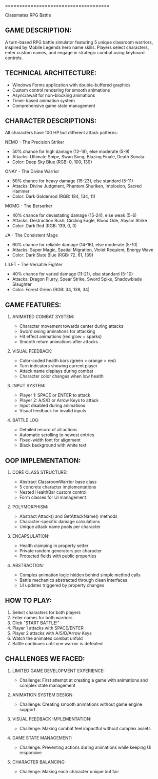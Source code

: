 ﻿=====================================

Classmates RPG Battle

GAME DESCRIPTION:
-----------------
A turn-based RPG battle simulator featuring 5 unique classroom warriors, inspired by Mobile Legends hero name skills. 
Players select characters, enter custom names, and engage in strategic combat using keyboard controls.

TECHNICAL ARCHITECTURE:
-----------------------
- Windows Forms application with double-buffered graphics
- Custom control rendering for smooth animations
- Async/await for non-blocking animations
- Timer-based animation system
- Comprehensive game state management

CHARACTER DESCRIPTIONS:
-----------------------
All characters have 100 HP but different attack patterns:

NEMO - The Precision Striker
- 50% chance for high damage (12-19), else moderate (5-9)
- Attacks: Ultimate Snipe, Swan Song, Blazing Finale, Death Sonata
- Color: Deep Sky Blue (RGB: 0, 100, 139)

ONAY - The Divine Warrior  
- 50% chance for heavy damage (15-23), else standard (5-11)
- Attacks: Divine Judgment, Phantom Shuriken, Implosion, Sacred Hammer  
- Color: Dark Goldenrod (RGB: 184, 134, 11)

MOMO - The Berserker
- 40% chance for devastating damage (15-24), else weak (5-6)
- Attacks: Destruction Rush, Circling Eagle, Blood Ode, Abysm Strike
- Color: Dark Red (RGB: 139, 0, 0)

JA - The Consistent Mage
- 60% chance for reliable damage (14-16), else moderate (5-10)
- Attacks: Super Magic, Spatial Migration, Violet Requiem, Energy Wave
- Color: Dark Slate Blue (RGB: 72, 61, 139)

LILET - The Versatile Fighter
- 40% chance for varied damage (11-21), else standard (5-10)
- Attacks: Dragon Flurry, Spear Strike, Sword Spike, Shadowblade Slaughter
- Color: Forest Green (RGB: 34, 139, 34)

GAME FEATURES:
--------------
1. ANIMATED COMBAT SYSTEM:
   - Character movement towards center during attacks
   - Sword swing animations for attacking
   - Hit effect animations (red glow + sparks)
   - Smooth return animations after attacks

2. VISUAL FEEDBACK:
   - Color-coded health bars (green > orange > red)
   - Turn indicators showing current player
   - Attack name displays during combat
   - Character color changes when low health

3. INPUT SYSTEM:
   - Player 1: SPACE or ENTER to attack
   - Player 2: A/S/D or Arrow Keys to attack
   - Input disabled during animations
   - Visual feedback for invalid inputs

4. BATTLE LOG:
   - Detailed record of all actions
   - Automatic scrolling to newest entries
   - Fixed-width font for alignment
   - Black background with white text

OOP IMPLEMENTATION:
-------------------
1. CORE CLASS STRUCTURE:
   - Abstract ClassroomWarrior base class
   - 5 concrete character implementations
   - Nested HealthBar custom control
   - Form classes for UI management

2. POLYMORPHISM:
   - Abstract Attack() and GetAttackName() methods
   - Character-specific damage calculations
   - Unique attack name pools per character

3. ENCAPSULATION:
   - Health clamping in property setter
   - Private random generators per character
   - Protected fields with public properties

4. ABSTRACTION:
   - Complex animation logic hidden behind simple method calls
   - Battle mechanics abstracted through clean interfaces
   - UI updates triggered by property changes

HOW TO PLAY:
------------
1. Select characters for both players
2. Enter names for both warriors
3. Click "START BATTLE!"
4. Player 1 attacks with SPACE/ENTER
5. Player 2 attacks with A/S/D/Arrow Keys
6. Watch the animated combat unfold
7. Battle continues until one warrior is defeated

CHALLENGES WE FACED:
-----------------------------------
1. LIMITED GAME DEVELOPMENT EXPERIENCE:
   - Challenge: First attempt at creating a game with animations and complex state management

2. ANIMATION SYSTEM DESIGN:
   - Challenge: Creating smooth animations without game engine support

3. VISUAL FEEDBACK IMPLEMENTATION:
   - Challenge: Making combat feel impactful without complex assets

4. GAME STATE MANAGEMENT:
   - Challenge: Preventing actions during animations while keeping UI responsive

5. CHARACTER BALANCING:
   - Challenge: Making each character unique but fair
